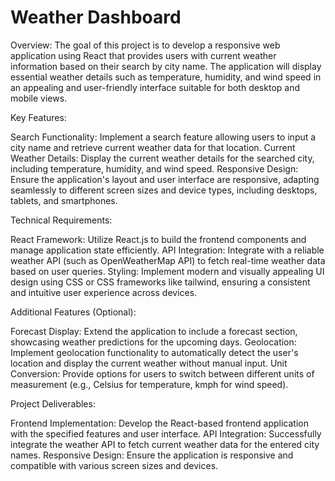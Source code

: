 # Weather Dashboard

Overview:
The goal of this project is to develop a responsive web application using React that provides users with current weather information based on their search by city name. The application will display essential weather details such as temperature, humidity, and wind speed in an appealing and user-friendly interface suitable for both desktop and mobile views.

Key Features:

Search Functionality: Implement a search feature allowing users to input a city name and retrieve current weather data for that location.
Current Weather Details: Display the current weather details for the searched city, including temperature, humidity, and wind speed.
Responsive Design: Ensure the application's layout and user interface are responsive, adapting seamlessly to different screen sizes and device types, including desktops, tablets, and smartphones.

Technical Requirements:

React Framework: Utilize React.js to build the frontend components and manage application state efficiently.
API Integration: Integrate with a reliable weather API (such as OpenWeatherMap API) to fetch real-time weather data based on user queries.
Styling: Implement modern and visually appealing UI design using CSS or CSS frameworks like tailwind, ensuring a consistent and intuitive user experience across devices.

Additional Features (Optional):

Forecast Display: Extend the application to include a forecast section, showcasing weather predictions for the upcoming days.
Geolocation: Implement geolocation functionality to automatically detect the user's location and display the current weather without manual input.
Unit Conversion: Provide options for users to switch between different units of measurement (e.g., Celsius for temperature, kmph for wind speed).

Project Deliverables:

Frontend Implementation: Develop the React-based frontend application with the specified features and user interface.
API Integration: Successfully integrate the weather API to fetch current weather data for the entered city names.
Responsive Design: Ensure the application is responsive and compatible with various screen sizes and devices.